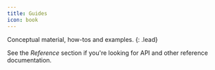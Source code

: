 ```yaml
---
title: Guides
icon: book
---
```


Conceptual material, how-tos and examples.
{: .lead}

See the _Reference_ section if you're looking for API and other reference documentation.